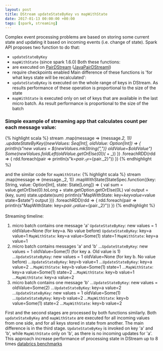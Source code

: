 ```yaml
---
layout: post
title: DStream updateStateByKey vs mapWithState
date: 2017-01-13 00:00:00 +00:00
tags: [spark, streaming]
---
```

Complex event processing problems are based on storing some current state and updating it based on incoming events (i.e. change of state). Spark API proposes two function to do that:
* `updateStateByKey`
* `mapWithState` (since spark 1.6.0)
Both these functions:
* are executed on [PairDStream](https://spark.apache.org/docs/1.6.0/api/java/org/apache/spark/streaming/dstream/PairDStreamFunctions.html) ([JavaPairDStreaml](https://spark.apache.org/docs/1.6.0/api/java/org/apache/spark/streaming/api/java/JavaPairDStream.html))
* require checkpoints enabled
Main difference of these functions is 'for what keys state will be recalculated':	
* `updateStateByKey` is executed on the whole range of keys in DStream. As results performance of these operation is proportional to the size of the state
* `mapWithState` is executed only on set of keys that are available in the last micro batch. As result performance is proportional to the size of the batch

### Simple example of streaming app that calculates count per each message value:

{% highlight scala %}
stream
    .map(message => (message._2, 1))
    .updateStateByKey((newValues: Seq[Int], oldValue: Option[Int]) => {
        println(s"new values = ${newValues.mkString(",")} oldValue=$oldValue")
        Some(newValues.foldLeft(oldValue.getOrElse(0))(_ + _))
    })
    .foreachRDD(rdd => {
        rdd.foreach(pair => println(s"k=${pair._1} v=${pair._2}"))
    })
{% endhighlight %}

and the similar code for `mapWithState`:
{% highlight scala %}
 stream
    .map(message => (message._2, 1))
    .mapWithState(StateSpec.function((key: String, value: Option[Int], state: State[Long]) => {
        val sum = value.getOrElse(0).toLong + state.getOption.getOrElse(0L)
        val output = (key, sum)
        state.update(sum)
        println(s"MapWithState: key=$key value=$value state=$state")
        output
    }))
     .foreachRDD(rdd => {
        rdd.foreach(pair => println(s"MapWithState: key=${pair._1} value=${pair._2}"))
    })
{% endhighlight %}

Streaming timeline:
1. micro batch contains one message 'a'
    `UpdateStateByKey`: new values = 1 oldValue=None  (for key=a. No value before)
    `UpdateStateByKey`: key=a value=1
    `MapWithState`: key=a value=Some(1) state=1
    `MapWithState`: key=a value=1
2. micro batch contains messages 'a' and 'b'
...`UpdateStateByKey`: new values = 1 oldValue=Some(1) (for key a. Old value is 1)
...`UpdateStateByKey`: new values = 1 oldValue=None (for key b. No value before)
...`UpdateStateByKey`: key=b value=1
...`UpdateStateByKey`: key=a value=2
...`MapWithState`: key=b value=Some(1) state=1
...`MapWithState`: key=a value=Some(1) state=2
...`MapWithState`: key=b value=1
...`MapWithState`: key=a value=2
3. micro batch contains one message 'b'
...`UpdateStateByKey`: new values = oldValue=Some(2)
...`UpdateStateByKey`: key=a value=2
...`UpdateStateByKey`: new values = 1 oldValue=Some(1)
...`UpdateStateByKey`: key=b value=2
...`MapWithState`: key=b value=Some(1) state=2
...`MapWithState`: key=b value=2

First and the second stages are processed by both functions similarly. Both `updateStateByKey` and `mapWithState` are executed for all incoming values from one side, and for all keys stored in state from another.
The main difference is in the third stage. `UpdateStateByKey` is invoked on key 'a' and 'b', while `MapWithState` only on 'b', as there is no incoming updates for 'a'. This approach increase performance of processing state in DStream up to 8 times [databrics benchmarks](https://databricks.com/blog/2016/02/01/faster-stateful-stream-processing-in-apache-spark-streaming.html)
